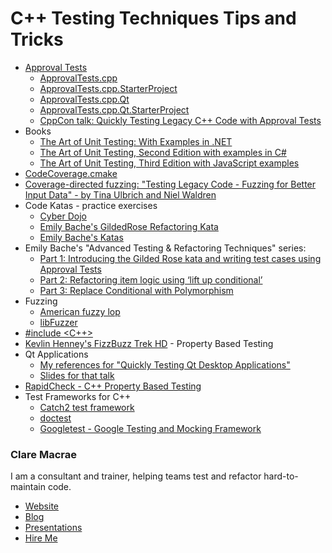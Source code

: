 <a id="top"></a>

# C++ Testing Techniques Tips and Tricks

* [Approval Tests](https://approvaltests.com)
    * [ApprovalTests.cpp](https://github.com/approvals/ApprovalTests.cpp)
    * [ApprovalTests.cpp.StarterProject](https://github.com/approvals/ApprovalTests.cpp.StarterProject)
    * [ApprovalTests.cpp.Qt](https://github.com/approvals/ApprovalTests.cpp.Qt)
    * [ApprovalTests.cpp.Qt.StarterProject](https://github.com/approvals/ApprovalTests.cpp.Qt.StarterProject)
    * [CppCon talk: Quickly Testing Legacy C++ Code with Approval Tests](https://www.youtube.com/watch?v=3GZHvcdq32s)
* Books
    * [The Art of Unit Testing: With Examples in .NET](https://www.manning.com/books/the-art-of-unit-testing)
    * [The Art of Unit Testing, Second Edition with examples in C#](https://www.manning.com/books/the-art-of-unit-testing-second-edition)
    * [The Art of Unit Testing, Third Edition with JavaScript examples](https://www.manning.com/books/the-art-of-unit-testing-third-edition)
* [CodeCoverage.cmake](https://github.com/bilke/cmake-modules/blob/master/CodeCoverage.cmake)
* [Coverage-directed fuzzing: "Testing Legacy Code - Fuzzing for Better Input Data" - by Tina Ulbrich and Niel Waldren](https://meetingcpp.com/mcpp/slides/2019/Testing%20Legacy%20Code%20-%20Fuzzing%20for%20Better%20Input%20Data.pdf)
* Code Katas - practice exercises
    * [Cyber Dojo](https://cyber-dojo.org)
    * [Emily Bache's GildedRose Refactoring Kata](https://github.com/emilybache/GildedRose-Refactoring-Kata)
    * [Emily Bache's Katas](https://github.com/emilybache?utf8=✓&tab=repositories&q=kata)
* Emily Bache's "Advanced Testing & Refactoring Techniques" series:
    * [Part 1: Introducing the Gilded Rose kata and writing test cases using Approval Tests](https://www.praqma.com/stories/advanced-testing-refactoring-techniques/)
    * [Part 2: Refactoring item logic using ‘lift up conditional’](https://www.praqma.com/stories/advanced-testing-refactoring-techniques-2/)
    * [Part 3: Replace Conditional with Polymorphism](https://www.praqma.com/stories/advanced-testing-refactoring-techniques-3/)
* Fuzzing
    * [American fuzzy lop](http://lcamtuf.coredump.cx/afl/)
    * [libFuzzer](https://www.llvm.org/docs/LibFuzzer.html)
* [#include <C++>](https://www.includecpp.org)
* [Kevlin Henney's FizzBuzz Trek HD](https://www.youtube.com/watch?v=LueeMTTDePg) - Property Based Testing
* Qt Applications
    * [My references for "Quickly Testing Qt Desktop Applications"](Quickly_Testing_Qt_Desktop_Applications.md#top)
    * [Slides for that talk](https://www.slideshare.net/ClareMacrae/quickly-testing-qt-desktop-applications)
* [RapidCheck - C++ Property Based Testing](https://github.com/emil-e/rapidcheck)
* Test Frameworks for C++
    * [Catch2 test framework](https://github.com/catchorg/Catch2)
    * [doctest](https://github.com/onqtam/doctest)
    * [Googletest - Google Testing and Mocking Framework](https://github.com/google/googletest)


### Clare Macrae

I am a consultant and trainer, helping teams test and refactor hard-to-maintain code.

* [Website](https://claremacrae.co.uk)
* [Blog](https://claremacrae.co.uk/blog/)
* [Presentations](https://claremacrae.co.uk/conferences/presentations.html)
* [Hire Me](https://claremacrae.co.uk/consulting/hire_me.html)
